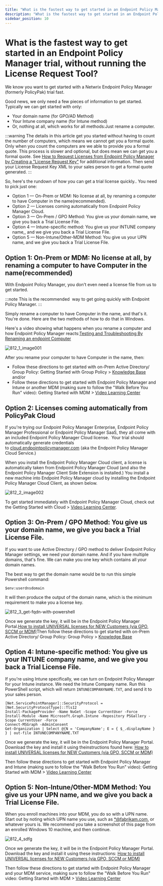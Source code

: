 ```yaml
---
title: "What is the fastest way to get started in an Endpoint Policy Manager trial, without running the License Request Tool?"
description: "What is the fastest way to get started in an Endpoint Policy Manager trial, without running the License Request Tool?"
sidebar_position: 10
---
```


# What is the fastest way to get started in an Endpoint Policy Manager trial, without running the License Request Tool?

We know you want to get started with a Netwrix Endpoint Policy Manager (formerly PolicyPak) trial
fast.

Good news, we only need a few pieces of information to get started. Typically we can get started
with only:

- Your domain name (for GPO/AD Method)
- Your Intune company name (for Intune method)
- Or, nothing at all, which works for all methods:Just rename a computer.

:::warning
The details in this article get you started without having to count the number of
computers, which means we cannot get you a formal quote. Only when you count the computers are we
able to provide you a formal quote. This process is slower and optional, but does mean we can get
you a formal quote.
See [How to Request Licenses from Endpoint Policy Manager by Creating a "License Request Key"](/docs/endpointpolicymanager/licensing/videolearningcenter/requestall/licenserequestkey.md)
for additional information. Then send your License Request Key XML to your sales person to get a
formal quote generated.
:::


So, here's the rundown of how you can get a trial license quickly.. You need to pick just one:

- Option 1 — On-Prem or MDM: No license at all, by renaming a computer to have Computer in the
  name(recommended).
- Option 2 — Licenses coming automatically from Endpoint Policy Manager Cloud.
- Option 3 — On-Prem / GPO Method: You give us your domain name, we give you back a Trial License
  File.
- Option 4 — Intune-specific method: You give us your INTUNE company name,, and we give you back a
  Trial License File.
- Option 5 — Non-Intune/Other-MDM Method: You give us your UPN name, and we give you back a Trial
  License File.

## Option 1: On-Prem or MDM: No license at all, by renaming a computer to have Computer in the name(recommended)

With Endpoint Policy Manager, you don't even need a license file from us to get started.

:::note
This is the recommended  way to get going quickly with Endpoint Policy Manager.
:::


Simply rename a computer to have Computer in the name, and that's it. You're done. Here are the two
methods of how to do that in Windows.

Here's a video showing what happens when you rename a computer and how Endpoint Policy Manager
reacts:[Testing and Troubleshooting By Renaming an endpoint Computer](/docs/endpointpolicymanager/gettingstarted/cloud/videos/testlabbestpractices/renameendpoint.md)

![812_1_image001](/images/endpointpolicymanager/license/812_1_image001.webp)

After you rename your computer to have Computer in the name, then:

- Follow these directions to get started with on-Prem Active Directory/ Group Policy: Getting
  Started with Group Policy > [Knowledge Base](/docs/endpointpolicymanager/knowledgebase/knowledgebase.md) and/or
- Follow these directions to get started with Endpoint Policy Manager and Intune or another MDM
  (making sure to follow the "Walk Before You Run" video): Getting Started with MDM >
  [Video Learning Center](/docs/endpointpolicymanager/gettingstarted/mdm/videos/videolearningcenter.md)

## Option 2: Licenses coming automatically from PolicyPak Cloud

If you're trying our Endpoint Policy Manager Enterprise, Endpoint Policy Manager Professional or
Endpoint Policy Manager SaaS, they all come with an included Endpoint Policy Manager Cloud license. 
Your trial should automatically generate credentials
to [cloud.endpointpolicymanager.com](http://cloud.endpointpolicymanager.com/) (aka the Endpoint Policy Manager Cloud
Service.)

When you install the Endpoint Policy Manager Cloud client, a license is automatically taken from
Endpoint Policy Manager Cloud (and also the Endpoint Policy Manager Client Side Extension is
installed.) You install a new machine into Endpoint Policy Manager cloud by installing the Endpoint
Policy Manager Cloud Client, as shown below.

![812_2_image002](/images/endpointpolicymanager/license/812_2_image002.webp)

To get started immediately with Endpoint Policy Manager Cloud, check out the Getting Started with
Cloud > [Video Learning Center](/docs/endpointpolicymanager/gettingstarted/cloud/videos/videolearningcenter.md).

## Option 3: On-Prem / GPO Method: You give us your domain name, we give you back a Trial License File.

If you want to use Active Directory / GPO method to deliver Endpoint Policy Manager settings, we
need your domain name. And if you have multiple domains, that's fine. We can make you one key which
contains all your domain names.

The best way to get the domain name would be to run this simple Powershell command:

```
$env:userdnsdomain
```

It will then produce the output of the domain name, which is the minimum requirement to make you a
license key.

![812_3_get-fqdn-with-powershell](/images/endpointpolicymanager/license/812_3_get-fqdn-with-powershell.webp)

Once we generate the key, it will be in the Endpoint Policy Manager
Portal.[How to install UNIVERSAL licenses for NEW Customers (via GPO, SCCM or MDM)](/docs/endpointpolicymanager/licensing/videolearningcenter/installall/installuniversal.md)Then
follow these directions to get started with on-Prem Active Directory/ Group Policy: Group
Policy > [Knowledge Base](/docs/endpointpolicymanager/knowledgebase/knowledgebase.md)

## Option 4: Intune-specific method: You give us your INTUNE company name, and we give you back a Trial License File.

If you're using Intune specifically, we can turn on Endpoint Policy Manager for your Intune
instance. We need the Intune Company name. Run this PowerShell script, which will return
`INTUNECOMPANYNAME.TXT`, and send it to your sales person.

```
[Net.ServicePointManager]::SecurityProtocol = [Net.SecurityProtocolType]::Tls12
Install-PackageProvider -Name NuGet -Scope CurrentUser -Force
Install-Module -Name Microsoft.Graph.Intune -Repository PSGallery -Scope CurrentUser -Force
Connect-MSGraph -AdminConsent
Get-Organization | Select @{N = 'CompanyName'; E = { $_.displayName } } | out-file INTUNECOMPANYNAME.TXT
```

Once we generate the key, it will be in the Endpoint Policy Manager Portal. Download the key and
install it using theinstructions found
here: [How to install UNIVERSAL licenses for NEW Customers (via GPO, SCCM or MDM)](/docs/endpointpolicymanager/licensing/videolearningcenter/installall/installuniversal.md)

Then follow these directions to get started with Endpoint Policy Manager and Intune (making sure to
follow the "Walk Before You Run" video): Getting Started with MDM >
[Video Learning Center](/docs/endpointpolicymanager/gettingstarted/mdm/videos/videolearningcenter.md)

## Option 5: Non-Intune/Other-MDM Method: You give us your UPN name, and we give you back a Trial License File.

When you enroll machines into your MDM, you do so with a UPN name. Start out by noting which UPN
name you use, such as [\*@fabrikam.com,](mailto:*@fabrikam.com) or whatever yours is. We recommend
you take a screenshot of this page from an enrolled Windows 10 machine, and then continue.

![812_4_sdfg](/images/endpointpolicymanager/license/812_4_sdfg.webp)

Once we generate the key, it will be in the Endpoint Policy Manager Portal. Download the key and
install it using these
instructions: [How to install UNIVERSAL licenses for NEW Customers (via GPO, SCCM or MDM)](/docs/endpointpolicymanager/licensing/videolearningcenter/installall/installuniversal.md)

Then follow these directions to get started with Endpoint Policy Manager and your MDM service,
making sure to follow the "Walk Before You Run" video: Getting Started with MDM >
[Video Learning Center](/docs/endpointpolicymanager/gettingstarted/mdm/videos/videolearningcenter.md)
